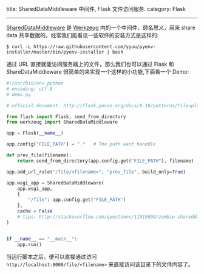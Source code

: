title: SharedDataMiddleware 中间件, Flask 文件访问服务. 
category: Flask

----

[SharedDataMiddleware](http://werkzeug.pocoo.org/docs/0.11/middlewares/#werkzeug.wsgi.SharedDataMiddleware) 是 [Werkzeug](http://werkzeug.pocoo.org/docs/0.11/) 内的一个中间件，顾名思义，用来 share data 共享数据的。经常我们能看见一些软件的安装方式是这样的:

```shell
$ curl -L https://raw.githubusercontent.com/yyuu/pyenv-installer/master/bin/pyenv-installer | bash
```

通过 URL 直接就能访问服务器上的文件，那么我们也可以通过 Flask 和 ShareDataMiddleware 很简单的来实现一个这样的小功能,下面看一个 Demo:

```python
#!/usr/bin/env python
# encoding: utf-8
# demo.py

# official document: http://flask.pocoo.org/docs/0.10/patterns/fileuploads/

from flask import Flask, send_from_directory
from werkzeug import SharedDataMiddleware

app = Flask(__name__)

app.config["FILE_PATH"] = "."   # The path want handdle

def prev_file(filename):
    return send_from_directory(app.config.get("FILE_PATH"), filename)

app.add_url_rule("/file/<filename>", "prev_file", build_only=True)

app.wsgi_app = SharedDataMiddleware(
    app.wsgi_app,
    {
        "/file": app.config.get("FILE_PATH")
    },
    cache = False
    # tips: http://stackoverflow.com/questions/11515804/zombie-shareddatamiddleware-on-python-heroku
)


if __name__ == "__main__":
    app.run()
```

当运行脚本之后，便可以直接通过访问 `http://localhost:8000/file/<filename>` 来直接访问该目录下的<filename>文件内容了。
